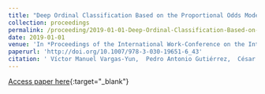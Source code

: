 ```yaml
---
title: "Deep Ordinal Classification Based on the Proportional Odds Model"
collection: proceedings
permalink: /proceeding/2019-01-01-Deep-Ordinal-Classification-Based-on-the-Proportional-Odds-Model
date: 2019-01-01
venue: 'In *Proceedings of the International Work-Conference on the Interplay Between Natural and Artificial Computation (IWINAC 2019)*'
paperurl: 'http://doi.org/10.1007/978-3-030-19651-6_43'
citation: ' Víctor Manuel Vargas-Yun,  Pedro Antonio Gutiérrez,  César Hervás-Martínez, &quot;Deep Ordinal Classification Based on the Proportional Odds Model.&quot; In *Proceedings of the International Work-Conference on the Interplay Between Natural and Artificial Computation (IWINAC 2019)*, Vol.11487, 2019, Almería (España), pp.441-451.'
---
```

[Access paper here](http://doi.org/10.1007/978-3-030-19651-6_43){:target="_blank"}
